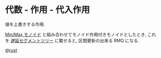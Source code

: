 # 代数 - 作用 - 代入作用

値を上書きする作用.

[Min/Max モノイド](algebra.monoid.minmax) と組み合わせてモノイド作用付きモノイドとしたとき,
これを [遅延セグメントツリー](seq.lazy_segment_tree) に載せると, 区間更新の出来る RMQ になる.

@[rust](procon-rs/src/algebra/act_assign.rs)
